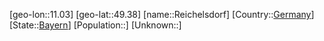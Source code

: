 ﻿---
location: [49.38,11.03]
type: City
tags:
- geo/City


SpocWebEntityId: 33681
isDeleted: false
confidential: public

---
[geo-lon::11.03]
[geo-lat::49.38]
[name::Reichelsdorf]
[Country::[Germany](geo/Continent/Europe/Germany.md)]
[State::[Bayern](geo/Continent/Europe/Germany/Bayern.md)]
[Population::]
[Unknown::]

